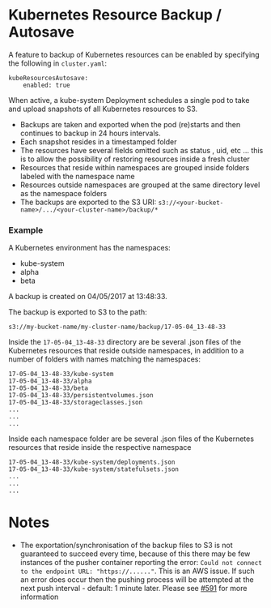 # Kubernetes Resource Backup / Autosave

A feature to backup of Kubernetes resources can be enabled by specifying the following in `cluster.yaml`: 
```
kubeResourcesAutosave:
    enabled: true
```

When active, a kube-system Deployment schedules a single pod to take and upload snapshots of all Kubernetes resources to S3.
- Backups are taken and exported when the pod (re)starts and then continues to backup in 24 hours intervals.
- Each snapshot resides in a timestamped folder
- The resources have several fields omitted such as status , uid, etc ... this is to allow the possibility of restoring resources inside a fresh cluster
- Resources that reside within namespaces are grouped inside folders labeled with the namespace name
- Resources outside namespaces are grouped at the same directory level as the namespace folders
- The backups are exported to the S3 URI: ```s3://<your-bucket-name>/.../<your-cluster-name>/backup/*```

### Example

A Kubernetes environment has the namespaces:
 - kube-system
 - alpha
 - beta
 
A backup is created on 04/05/2017 at 13:48:33.

The backup is exported to S3 to the path: 

```
s3://my-bucket-name/my-cluster-name/backup/17-05-04_13-48-33
```

Inside the ```17-05-04_13-48-33``` directory are be several .json files of the Kubernetes resources that reside outside namespaces, in addition to a number of folders with names matching the namespaces:

```
17-05-04_13-48-33/kube-system
17-05-04_13-48-33/alpha
17-05-04_13-48-33/beta
17-05-04_13-48-33/persistentvolumes.json
17-05-04_13-48-33/storageclasses.json
...
...
...

```
Inside each namespace folder are be several .json files of the Kubernetes resources that reside inside the respective namespace
```
17-05-04_13-48-33/kube-system/deployments.json
17-05-04_13-48-33/kube-system/statefulsets.json
...
...
...

```

# Notes

- The exportation/synchronisation of the backup files to S3 is not guaranteed to succeed every time, because of this there may be few instances of the pusher container reporting the error: `Could not connect to the endpoint URL: "https://......"`. This is an AWS issue.
If such an error does occur then the pushing process will be attempted at the next push interval - default: 1 minute later.
Please see [#591](https://github.com/kubernetes-incubator/kube-aws/issues/591) for more information
